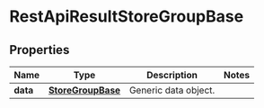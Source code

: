 
# RestApiResultStoreGroupBase

## Properties
Name | Type | Description | Notes
------------ | ------------- | ------------- | -------------
**data** | [**StoreGroupBase**](StoreGroupBase.md) | Generic data object. | 



